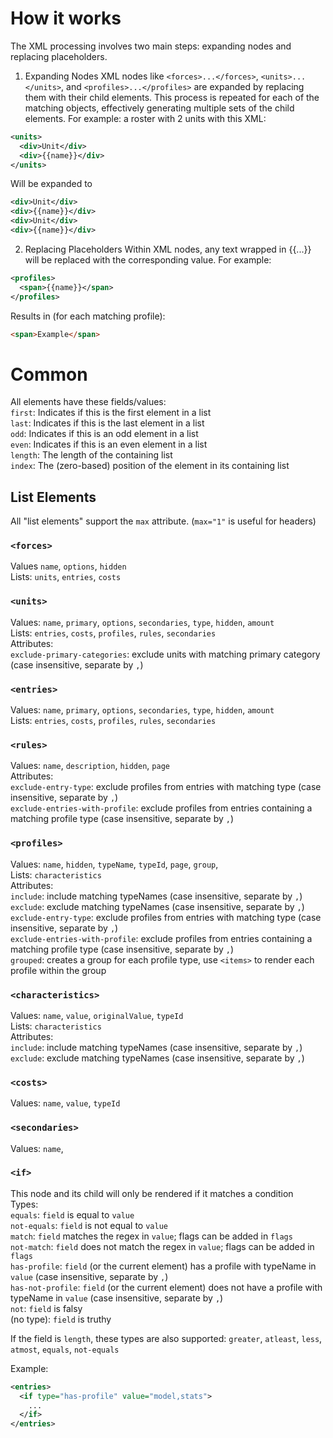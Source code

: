 # How it works
The XML processing involves two main steps: expanding nodes and replacing placeholders.

1. Expanding Nodes
XML nodes like `<forces>...</forces>`, `<units>...</units>`, and `<profiles>...</profiles>` are expanded by replacing them with their child elements. This process is repeated for each of the matching objects, effectively generating multiple sets of the child elements.
For example: a roster with 2 units with this XML:
```xml
<units>
  <div>Unit</div>
  <div>{{name}}</div>
</units>
```
Will be expanded to
```xml
<div>Unit</div>
<div>{{name}}</div>
<div>Unit</div>
<div>{{name}}</div>
```

2. Replacing Placeholders
Within XML nodes, any text wrapped in {{...}} will be replaced with the corresponding value. For example:
```xml
<profiles>
  <span>{{name}}</span>
</profiles>
```
Results in (for each matching profile):
```html
<span>Example</span>
```

# Common
All elements have these fields/values:  
`first`: Indicates if this is the first element in a list  
`last`: Indicates if this is the last element in a list  
`odd`: Indicates if this is an odd element in a list  
`even`: Indicates if this is an even element in a list  
`length`: The length of the containing list  
`index`: The (zero-based) position of the element in its containing list  

## List Elements

All "list elements" support the `max` attribute. (`max="1"` is useful for headers)  

### `<forces>`
Values `name`, `options`, `hidden`  
Lists: `units`, `entries`, `costs`  
### `<units>`
Values: `name`, `primary`, `options`, `secondaries`, `type`, `hidden`, `amount`  
Lists: `entries`, `costs`, `profiles`, `rules`, `secondaries`  
Attributes:  
`exclude-primary-categories`: exclude units with matching primary category (case insensitive, separate by `,`)  
### `<entries>`
Values: `name`, `primary`, `options`, `secondaries`, `type`, `hidden`, `amount`  
Lists: `entries`, `costs`, `profiles`, `rules`, `secondaries`
### `<rules>`
Values: `name`, `description`, `hidden`, `page`  
Attributes:  
`exclude-entry-type`: exclude profiles from entries with matching type (case insensitive, separate by `,`)  
`exclude-entries-with-profile`: exclude profiles from entries containing a matching profile type (case insensitive, separate by `,`)  
### `<profiles>`
Values:  `name`, `hidden`, `typeName`, `typeId`, `page`, `group`,  
Lists: `characteristics`  
Attributes:  
`include`: include matching typeNames (case insensitive, separate by `,`)  
`exclude`: exclude matching typeNames (case insensitive, separate by `,`)  
`exclude-entry-type`: exclude profiles from entries with matching type (case insensitive, separate by `,`)  
`exclude-entries-with-profile`:  exclude profiles from entries containing a matching profile type (case insensitive, separate by `,`)  
`grouped`: creates a group for each profile type, use `<items>` to render each profile within the group  
### `<characteristics>`
Values: `name`, `value`, `originalValue`, `typeId`  
Lists: `characteristics`  
Attributes:  
`include`: include matching typeNames (case insensitive, separate by `,`)  
`exclude`: exclude matching typeNames (case insensitive, separate by `,`)  
### `<costs>`
Values: `name`, `value`, `typeId`  
### `<secondaries>`
Values: `name`,


### `<if>`
This node and its child will only be rendered if it matches a condition  
Types:  
`equals`: `field` is equal to `value`  
`not-equals`: `field` is not equal to `value`  
`match`: `field` matches the regex in `value`; flags can be added in `flags`  
`not-match`:  `field` does not match the regex in `value`; flags can be added in `flags`  
`has-profile`:  `field` (or the current element) has a profile with typeName in `value` (case insensitive, separate by `,`)  
`has-not-profile`:  `field` (or the current element) does not have a profile with typeName in `value` (case insensitive, separate by `,`)  
`not`: `field` is falsy  
(no type): `field` is truthy

If the field is `length`, these types are also supported: `greater`, `atleast`, `less`, `atmost`, `equals`, `not-equals`

Example:
```xml
<entries>
  <if type="has-profile" value="model,stats">
    ...
  </if>
</entries>
```



